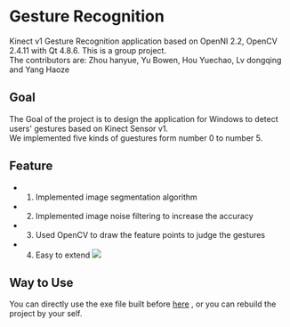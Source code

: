 Gesture Recognition
===================

Kinect v1 Gesture Recognition application based on OpenNI 2.2, OpenCV 2.4.11 with Qt 4.8.6. This is a group project. <br>
The contributors are: Zhou hanyue, Yu Bowen, Hou Yuechao, Lv dongqing and  Yang Haoze <br>

Goal
-----
The Goal of the project is to design the application for Windows to detect users' gestures based on Kinect Sensor v1. <br>
We implemented five kinds of guestures form number 0 to number 5. <br> 

Feature
-------
* 1. Implemented image segmentation algorithm 
* 2. Implemented image noise filtering to increase the accuracy 
* 3. Used OpenCV to draw the feature points to judge the gestures 
* 4. Easy to extend 
![](https://drive.google.com/open?id=0B1kb53xSzLHJREVaZHNxN0J4UUk)

Way to Use
-------
You can directly use the exe file built before [here](https://github.com/yuechaohou/Gesture/tree/master/GestureRecognition/Win32/Release)
, or you can rebuild the project by your self.

